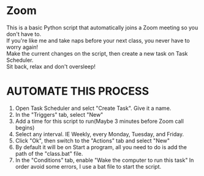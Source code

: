 # Zoom

This is a basic Python script that automatically joins a Zoom meeting so you don't have to.                       
If you're like me and take naps before your next class, you never have to worry again!            
Make the current changes on the script, then create a new task on Task Scheduler.         
Sit back, relax and don't oversleep!
  
# AUTOMATE THIS PROCESS
1. Open Task Scheduler and selct "Create Task". Give it a name.
2. In the "Triggers" tab, select "New"
3. Add a time for this script to run(Maybe 3 minutes before Zoom call begins)
4. Select any interval. IE Weekly, every Monday, Tuesday, and Friday.
5. Click "Ok", then switch to the "Actions" tab and select "New"
6. By default it will be on Start a program, all you need to do is add the path of the "class.bat" file.
7. In the "Conditions" tab, enable "Wake the computer to run this task"
In order avoid some errors, I use a bat file to start the script.





